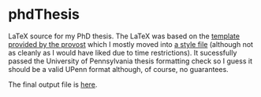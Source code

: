 # phdThesis

LaTeX source for my PhD thesis. The LaTeX was based on the [template provided by the provost](http://www.upenn.edu/provost/images/uploads/LaTeX%20Dissertation%20Template%20for%20Wharton.tex) which I mostly moved into [a style file](penn_thesis_style.sty) (although not as cleanly as I would have liked due to time restrictions). It sucessfully passed the University of Pennsylvania thesis formatting check so I guess it should be a valid UPenn format although, of course, no guarantees.

The final output file is [here](sherrill-Mix_thesis.pdf).
